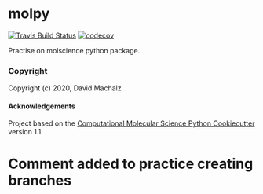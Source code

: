 molpy
==============================
[//]: # (Badges)
[![Travis Build Status](https://travis-ci.com/REPLACE_WITH_OWNER_ACCOUNT/molpy.svg?branch=master)](https://travis-ci.com/REPLACE_WITH_OWNER_ACCOUNT/molpy)
[![codecov](https://codecov.io/gh/REPLACE_WITH_OWNER_ACCOUNT/molpy/branch/master/graph/badge.svg)](https://codecov.io/gh/REPLACE_WITH_OWNER_ACCOUNT/molpy/branch/master)

Practise on molscience python package.

### Copyright

Copyright (c) 2020, David Machalz


#### Acknowledgements

Project based on the
[Computational Molecular Science Python Cookiecutter](https://github.com/molssi/cookiecutter-cms) version 1.1.

# Comment added to practice creating branches
